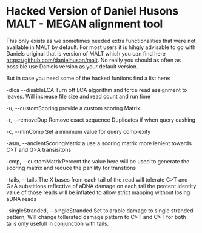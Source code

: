 # Hacked Version of Daniel Husons MALT - MEGAN alignment tool

This only exists as we sometimes needed extra functionalities that were not available in MALT by default. For most users it is hihgly advisable to go with Daniels original that is version of MALT which you can find here https://github.com/danielhuson/malt. No really you should as often as possible use Daniels version as your default version.

But in case you need some of the hacked funtions find a list here:

-dlca --disableLCA Turn off LCA algorithm and force read assignment to leaves. Will increase file size and read count and run time

-u, --customScoring provide a custom scoring Matrix

-r, --removeDup Remove exact sequence Duplicates if when query cashing

-c, --minComp Set a minimum value for query complexity

-asm, --ancientScoringMatrix a use a scoring matrix more lenient towards C>T and G>A transisitons

-cmp, --customMatrixPercent the value here will be used to generate the scoring matrix and reduce the panility for transtions

-tails, --tails  The X bases from each tail of the read will tolerate C>T and G>A substitions reflective of aDNA damage on each tail 
                the percent identity value of those reads will be inflated to allow strict mapping without losing aDNA reads
                
-singleStranded, --singleStranded Set tolarable damage to single stranded pattern, Will change tollerated damage pattern to C>T and C>T for both tails only usefull in conjunction with tails.
